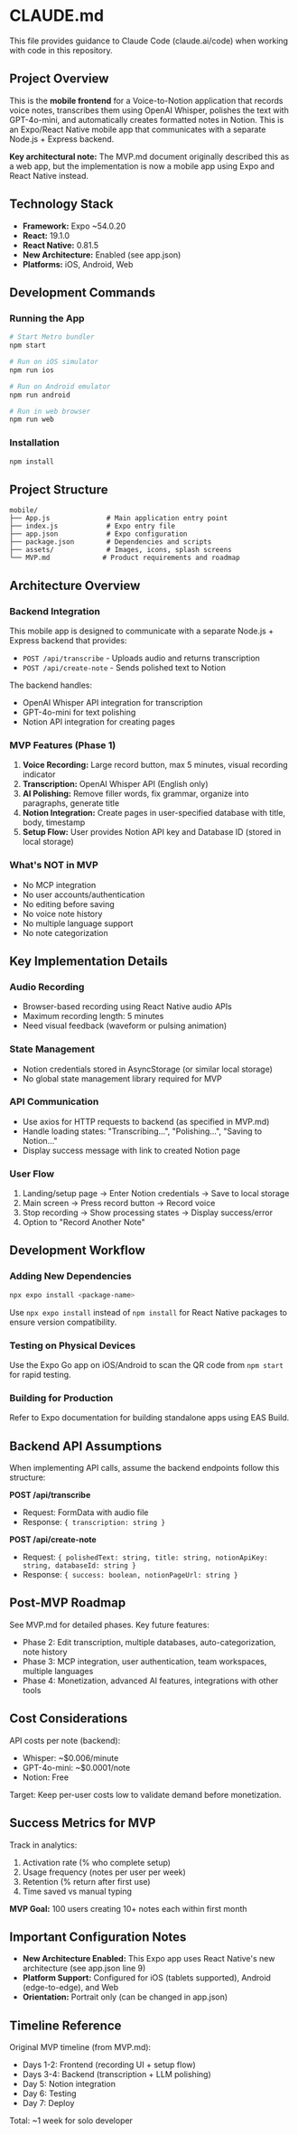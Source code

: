 # CLAUDE.md

This file provides guidance to Claude Code (claude.ai/code) when working with code in this repository.

## Project Overview

This is the **mobile frontend** for a Voice-to-Notion application that records voice notes, transcribes them using OpenAI Whisper, polishes the text with GPT-4o-mini, and automatically creates formatted notes in Notion. This is an Expo/React Native mobile app that communicates with a separate Node.js + Express backend.

**Key architectural note:** The MVP.md document originally described this as a web app, but the implementation is now a mobile app using Expo and React Native instead.

## Technology Stack

- **Framework:** Expo ~54.0.20
- **React:** 19.1.0
- **React Native:** 0.81.5
- **New Architecture:** Enabled (see app.json)
- **Platforms:** iOS, Android, Web

## Development Commands

### Running the App
```bash
# Start Metro bundler
npm start

# Run on iOS simulator
npm run ios

# Run on Android emulator
npm run android

# Run in web browser
npm run web
```

### Installation
```bash
npm install
```

## Project Structure

```
mobile/
├── App.js              # Main application entry point
├── index.js            # Expo entry file
├── app.json            # Expo configuration
├── package.json        # Dependencies and scripts
├── assets/             # Images, icons, splash screens
└── MVP.md             # Product requirements and roadmap
```

## Architecture Overview

### Backend Integration
This mobile app is designed to communicate with a separate Node.js + Express backend that provides:
- `POST /api/transcribe` - Uploads audio and returns transcription
- `POST /api/create-note` - Sends polished text to Notion

The backend handles:
- OpenAI Whisper API integration for transcription
- GPT-4o-mini for text polishing
- Notion API integration for creating pages

### MVP Features (Phase 1)
1. **Voice Recording:** Large record button, max 5 minutes, visual recording indicator
2. **Transcription:** OpenAI Whisper API (English only)
3. **AI Polishing:** Remove filler words, fix grammar, organize into paragraphs, generate title
4. **Notion Integration:** Create pages in user-specified database with title, body, timestamp
5. **Setup Flow:** User provides Notion API key and Database ID (stored in local storage)

### What's NOT in MVP
- No MCP integration
- No user accounts/authentication
- No editing before saving
- No voice note history
- No multiple language support
- No note categorization

## Key Implementation Details

### Audio Recording
- Browser-based recording using React Native audio APIs
- Maximum recording length: 5 minutes
- Need visual feedback (waveform or pulsing animation)

### State Management
- Notion credentials stored in AsyncStorage (or similar local storage)
- No global state management library required for MVP

### API Communication
- Use axios for HTTP requests to backend (as specified in MVP.md)
- Handle loading states: "Transcribing...", "Polishing...", "Saving to Notion..."
- Display success message with link to created Notion page

### User Flow
1. Landing/setup page → Enter Notion credentials → Save to local storage
2. Main screen → Press record button → Record voice
3. Stop recording → Show processing states → Display success/error
4. Option to "Record Another Note"

## Development Workflow

### Adding New Dependencies
```bash
npx expo install <package-name>
```
Use `npx expo install` instead of `npm install` for React Native packages to ensure version compatibility.

### Testing on Physical Devices
Use the Expo Go app on iOS/Android to scan the QR code from `npm start` for rapid testing.

### Building for Production
Refer to Expo documentation for building standalone apps using EAS Build.

## Backend API Assumptions

When implementing API calls, assume the backend endpoints follow this structure:

**POST /api/transcribe**
- Request: FormData with audio file
- Response: `{ transcription: string }`

**POST /api/create-note**
- Request: `{ polishedText: string, title: string, notionApiKey: string, databaseId: string }`
- Response: `{ success: boolean, notionPageUrl: string }`

## Post-MVP Roadmap

See MVP.md for detailed phases. Key future features:
- Phase 2: Edit transcription, multiple databases, auto-categorization, note history
- Phase 3: MCP integration, user authentication, team workspaces, multiple languages
- Phase 4: Monetization, advanced AI features, integrations with other tools

## Cost Considerations

API costs per note (backend):
- Whisper: ~$0.006/minute
- GPT-4o-mini: ~$0.0001/note
- Notion: Free

Target: Keep per-user costs low to validate demand before monetization.

## Success Metrics for MVP

Track in analytics:
1. Activation rate (% who complete setup)
2. Usage frequency (notes per user per week)
3. Retention (% return after first use)
4. Time saved vs manual typing

**MVP Goal:** 100 users creating 10+ notes each within first month

## Important Configuration Notes

- **New Architecture Enabled:** This Expo app uses React Native's new architecture (see app.json line 9)
- **Platform Support:** Configured for iOS (tablets supported), Android (edge-to-edge), and Web
- **Orientation:** Portrait only (can be changed in app.json)

## Timeline Reference

Original MVP timeline (from MVP.md):
- Days 1-2: Frontend (recording UI + setup flow)
- Days 3-4: Backend (transcription + LLM polishing)
- Day 5: Notion integration
- Day 6: Testing
- Day 7: Deploy

Total: ~1 week for solo developer
